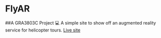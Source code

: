 # FlyAR
##A GRA3803C Project 💻
A simple site to show off an augmented reality service for helicopter tours.
[Live site](http://douten.github.io/FlyAR/)
